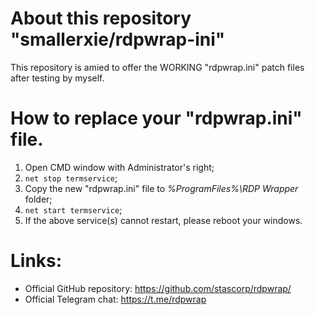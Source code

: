 # About this repository "smallerxie/rdpwrap-ini"
This repository is amied to offer the WORKING "rdpwrap.ini" patch files after testing by myself.

# How to replace your "rdpwrap.ini" file.
1. Open CMD window with Administrator's right; 
2. `net stop termservice`; 
3. Copy the new "rdpwrap.ini" file to *%ProgramFiles%\RDP Wrapper* folder; 
4. `net start termservice`; 
5. If the above service(s) cannot restart, please reboot your windows.

# Links:
- Official GitHub repository:
https://github.com/stascorp/rdpwrap/
- Official Telegram chat:
https://t.me/rdpwrap
